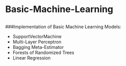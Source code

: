 # Basic-Machine-Learning

##

###Implementation of Basic Machine Learning Models:
* SupportVectorMachine
* Multi-Layer Perceptron
* Bagging Meta-Estimator
* Forests of Randomized Trees
* Linear Regression
